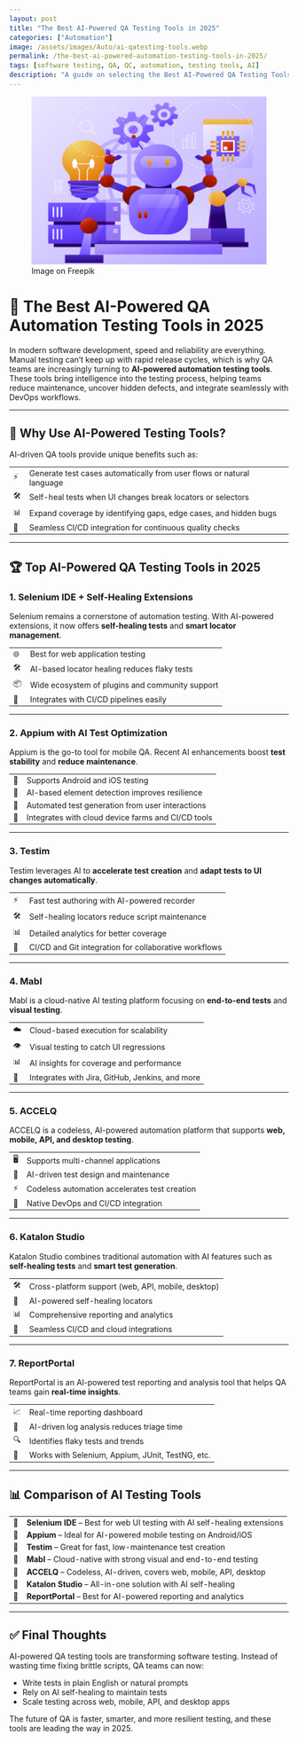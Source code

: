 ```yaml
---
layout: post
title: "The Best AI-Powered QA Testing Tools in 2025"
categories: ["Automation"]
image: /assets/images/Auto/ai-qatesting-tools.webp
permalink: /the-best-ai-powered-automation-testing-tools-in-2025/
tags: [software testing, QA, QC, automation, testing tools, AI]
description: "A guide on selecting the Best AI-Powered QA Testing Tools in 2025"
---
```


<figure>
  <img src="/assets/images/Auto/ai-qatesting-tools.webp" alt="Best AI Automation Testing Tools" />
  <figcaption>Image on Freepik</figcaption>
</figure>


# 🚀 The Best AI-Powered QA Automation Testing Tools in 2025

In modern software development, speed and reliability are everything. Manual testing can’t keep up with rapid release cycles, which is why QA teams are increasingly turning to **AI-powered automation testing tools**. These tools bring intelligence into the testing process, helping teams reduce maintenance, uncover hidden defects, and integrate seamlessly with DevOps workflows.

---

## 🤖 Why Use AI-Powered Testing Tools?

AI-driven QA tools provide unique benefits such as:

<table style="border-collapse: collapse; border: none;">
  <tr><td style="border:none; padding-right:8px;">⚡</td><td style="border:none;">Generate test cases automatically from user flows or natural language</td></tr>
  <tr><td style="border:none; padding-right:8px;">🛠️</td><td style="border:none;">Self-heal tests when UI changes break locators or selectors</td></tr>
  <tr><td style="border:none; padding-right:8px;">📊</td><td style="border:none;">Expand coverage by identifying gaps, edge cases, and hidden bugs</td></tr>
  <tr><td style="border:none; padding-right:8px;">🔄</td><td style="border:none;">Seamless CI/CD integration for continuous quality checks</td></tr>
</table>

---

## 🏆 Top AI-Powered QA Testing Tools in 2025

### 1. **Selenium IDE + Self-Healing Extensions**
Selenium remains a cornerstone of automation testing. With AI-powered extensions, it now offers **self-healing tests** and **smart locator management**.

<table style="border-collapse: collapse; border: none;">
  <tr><td style="border:none; padding-right:8px;">🌐</td><td style="border:none;">Best for web application testing</td></tr>
  <tr><td style="border:none; padding-right:8px;">🛠️</td><td style="border:none;">AI-based locator healing reduces flaky tests</td></tr>
  <tr><td style="border:none; padding-right:8px;">📦</td><td style="border:none;">Wide ecosystem of plugins and community support</td></tr>
  <tr><td style="border:none; padding-right:8px;">🔗</td><td style="border:none;">Integrates with CI/CD pipelines easily</td></tr>
</table>

---

### 2. **Appium with AI Test Optimization**
Appium is the go-to tool for mobile QA. Recent AI enhancements boost **test stability** and **reduce maintenance**.

<table style="border-collapse: collapse; border: none;">
  <tr><td style="border:none; padding-right:8px;">📱</td><td style="border:none;">Supports Android and iOS testing</td></tr>
  <tr><td style="border:none; padding-right:8px;">🤖</td><td style="border:none;">AI-based element detection improves resilience</td></tr>
  <tr><td style="border:none; padding-right:8px;">🚀</td><td style="border:none;">Automated test generation from user interactions</td></tr>
  <tr><td style="border:none; padding-right:8px;">🔄</td><td style="border:none;">Integrates with cloud device farms and CI/CD tools</td></tr>
</table>

---

### 3. **Testim**
Testim leverages AI to **accelerate test creation** and **adapt tests to UI changes automatically**.

<table style="border-collapse: collapse; border: none;">
  <tr><td style="border:none; padding-right:8px;">⚡</td><td style="border:none;">Fast test authoring with AI-powered recorder</td></tr>
  <tr><td style="border:none; padding-right:8px;">🛠️</td><td style="border:none;">Self-healing locators reduce script maintenance</td></tr>
  <tr><td style="border:none; padding-right:8px;">📊</td><td style="border:none;">Detailed analytics for better coverage</td></tr>
  <tr><td style="border:none; padding-right:8px;">🔗</td><td style="border:none;">CI/CD and Git integration for collaborative workflows</td></tr>
</table>

---

### 4. **Mabl**
Mabl is a cloud-native AI testing platform focusing on **end-to-end tests** and **visual testing**.

<table style="border-collapse: collapse; border: none;">
  <tr><td style="border:none; padding-right:8px;">☁️</td><td style="border:none;">Cloud-based execution for scalability</td></tr>
  <tr><td style="border:none; padding-right:8px;">👁️</td><td style="border:none;">Visual testing to catch UI regressions</td></tr>
  <tr><td style="border:none; padding-right:8px;">📊</td><td style="border:none;">AI insights for coverage and performance</td></tr>
  <tr><td style="border:none; padding-right:8px;">🔄</td><td style="border:none;">Integrates with Jira, GitHub, Jenkins, and more</td></tr>
</table>

---

### 5. **ACCELQ**
ACCELQ is a codeless, AI-powered automation platform that supports **web, mobile, API, and desktop testing**.

<table style="border-collapse: collapse; border: none;">
  <tr><td style="border:none; padding-right:8px;">🖥️</td><td style="border:none;">Supports multi-channel applications</td></tr>
  <tr><td style="border:none; padding-right:8px;">🤖</td><td style="border:none;">AI-driven test design and maintenance</td></tr>
  <tr><td style="border:none; padding-right:8px;">⚡</td><td style="border:none;">Codeless automation accelerates test creation</td></tr>
  <tr><td style="border:none; padding-right:8px;">🔗</td><td style="border:none;">Native DevOps and CI/CD integration</td></tr>
</table>

---

### 6. **Katalon Studio**
Katalon Studio combines traditional automation with AI features such as **self-healing tests** and **smart test generation**.

<table style="border-collapse: collapse; border: none;">
  <tr><td style="border:none; padding-right:8px;">🛠️</td><td style="border:none;">Cross-platform support (web, API, mobile, desktop)</td></tr>
  <tr><td style="border:none; padding-right:8px;">🤖</td><td style="border:none;">AI-powered self-healing locators</td></tr>
  <tr><td style="border:none; padding-right:8px;">📊</td><td style="border:none;">Comprehensive reporting and analytics</td></tr>
  <tr><td style="border:none; padding-right:8px;">🔄</td><td style="border:none;">Seamless CI/CD and cloud integrations</td></tr>
</table>

---

### 7. **ReportPortal**
ReportPortal is an AI-powered test reporting and analysis tool that helps QA teams gain **real-time insights**.

<table style="border-collapse: collapse; border: none;">
  <tr><td style="border:none; padding-right:8px;">📈</td><td style="border:none;">Real-time reporting dashboard</td></tr>
  <tr><td style="border:none; padding-right:8px;">🤖</td><td style="border:none;">AI-driven log analysis reduces triage time</td></tr>
  <tr><td style="border:none; padding-right:8px;">🔍</td><td style="border:none;">Identifies flaky tests and trends</td></tr>
  <tr><td style="border:none; padding-right:8px;">🔗</td><td style="border:none;">Works with Selenium, Appium, JUnit, TestNG, etc.</td></tr>
</table>

---

## 📊 Comparison of AI Testing Tools

<table style="border-collapse: collapse; border: none;">
  <tr><td style="border:none; padding-right:8px;">🔹</td><td style="border:none;"><strong>Selenium IDE</strong> – Best for web UI testing with AI self-healing extensions</td></tr>
  <tr><td style="border:none; padding-right:8px;">🔹</td><td style="border:none;"><strong>Appium</strong> – Ideal for AI-powered mobile testing on Android/iOS</td></tr>
  <tr><td style="border:none; padding-right:8px;">🔹</td><td style="border:none;"><strong>Testim</strong> – Great for fast, low-maintenance test creation</td></tr>
  <tr><td style="border:none; padding-right:8px;">🔹</td><td style="border:none;"><strong>Mabl</strong> – Cloud-native with strong visual and end-to-end testing</td></tr>
  <tr><td style="border:none; padding-right:8px;">🔹</td><td style="border:none;"><strong>ACCELQ</strong> – Codeless, AI-driven, covers web, mobile, API, desktop</td></tr>
  <tr><td style="border:none; padding-right:8px;">🔹</td><td style="border:none;"><strong>Katalon Studio</strong> – All-in-one solution with AI self-healing</td></tr>
  <tr><td style="border:none; padding-right:8px;">🔹</td><td style="border:none;"><strong>ReportPortal</strong> – Best for AI-powered reporting and analytics</td></tr>
</table>

---

## ✅ Final Thoughts

AI-powered QA testing tools are transforming software testing. Instead of wasting time fixing brittle scripts, QA teams can now:

* Write tests in plain English or natural prompts
* Rely on AI self-healing to maintain tests
* Scale testing across web, mobile, API, and desktop apps

The future of QA is faster, smarter, and more resilient testing, and these tools are leading the way in 2025.
